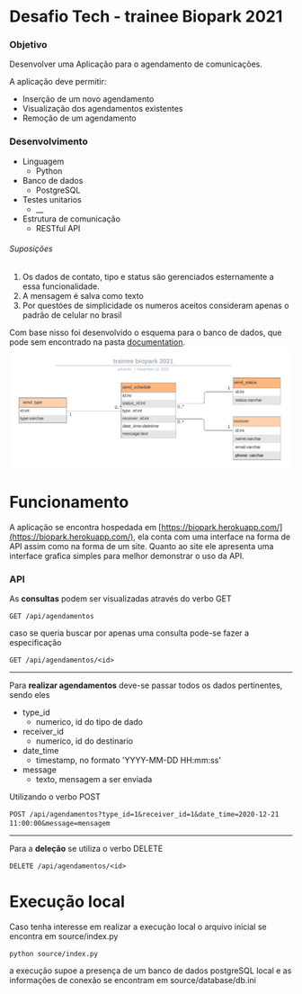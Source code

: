 # Desafio Tech - trainee Biopark 2021

### Objetivo
Desenvolver uma Aplicação para o agendamento de comunicações.

A aplicação deve permitir:
- Inserção de um novo agendamento
- Visualização dos agendamentos existentes
- Remoção de um agendamento


### Desenvolvimento
- Linguagem 
  - Python
- Banco de dados 
  - PostgreSQL
- Testes unitarios
  - \_\_
- Estrutura de comunicação
  - RESTful API

###### Suposições
1. Os dados de contato, tipo e status são gerenciados esternamente a essa funcionalidade.
2. A mensagem é salva como texto
3. Por questóes de simplicidade os numeros aceitos consideram apenas o padrão de celular no brasil

Com base nisso foi desenvolvido o esquema para o banco de dados, que pode sem encontrado na pasta 
[documentation](/documentation).
![database scheme](https://raw.githubusercontent.com/diasEduardo/tech_test_biopark/main/documentation/Database/db_scheme.png)


# Funcionamento

A aplicação se encontra hospedada em [https://biopark.herokuapp.com/](https://biopark.herokuapp.com/), ela conta com uma interface na forma de API assim como na forma de um site. Quanto ao site ele apresenta uma interface grafica simples para melhor demonstrar o uso da API.


### API

As **consultas** podem ser visualizadas através do verbo GET

	GET /api/agendamentos

caso se queria buscar por apenas uma consulta pode-se fazer a especificação

	GET /api/agendamentos/<id> 
<hr/>

Para **realizar agendamentos** deve-se passar todos os dados pertinentes, sendo eles
- type_id
  - numerico, id do tipo de dado 
- receiver_id
  - numerico, id do destinario
- date_time
  - timestamp, no formato 'YYYY-MM-DD HH:mm:ss'
- message
  - texto, mensagem a ser enviada

Utilizando o verbo POST

	POST /api/agendamentos?type_id=1&receiver_id=1&date_time=2020-12-21 11:00:00&message=mensagem

<hr/>

Para a **deleção** se utiliza o verbo DELETE 

	DELETE /api/agendamentos/<id>
	
	
# Execução local

Caso tenha interesse em realizar a execução local o arquivo inicial se encontra em source/index.py
	
	python source/index.py
	
a execução supoe a presença de um banco de dados postgreSQL local e as informações de conexão se encontram em source/database/db.ini
